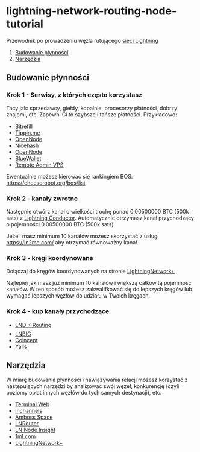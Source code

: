 # lightning-network-routing-node-tutorial
Przewodnik po prowadzeniu węzła rutującego [sieci Lightning](https://lightning.network/)

1. [Budowanie płynności](#budowanie-płynności)
2. [Narzędzia](#narzędzia)

## Budowanie płynności

### Krok 1 - Serwisy, z których często korzystasz
Tacy jak: sprzedawcy, giełdy, kopalnie, procesorzy płatności, dobrzy znajomi, etc. Zapewni Ci to szybsze i tańsze płatności.
Przykładowo:
* [Bitrefill](https://www.bitrefill.com/lightning-toplist/?hl=en)
* [Tippin.me](https://1ml.com/node/03c2abfa93eacec04721c019644584424aab2ba4dff3ac9bdab4e9c97007491dda)
* [OpenNode](https://cheeserobot.org/node/03abf6f44c355dec0d5aa155bdbdd6e0c8fefe318eff402de65c6eb2e1be55dc3e)
* [Nicehash](https://www.nicehash.com/nicehash-lightning-network-node)
* [OpenNode](https://1ml.com/node/03abf6f44c355dec0d5aa155bdbdd6e0c8fefe318eff402de65c6eb2e1be55dc3e)
* [BlueWallet](https://lndhub.io/)
* [Remote Admin VPS](https://ln-vps.remoteadmin.store/)

Ewentualnie możesz kierować się rankingiem BOS: https://cheeserobot.org/bos/list

### Krok 2 - kanały zwrotne
Następnie otwórz kanał o wielkości trochę ponad 0.00500000 BTC (500k sats) z [Lightning Conductor](https://lightningconductor.net/channels). Automatycznie otrzymasz kanał przychodzący o pojemności 0.00500000 BTC (500k sats)

Jeżeli masz minimum 10 kanałów możesz skorzystać z usługi https://ln2me.com/ aby otrzymać równoważny kanał. 

### Krok 3 - kręgi koordynowane
Dołączaj do kręgów koordynowanych na stronie [LightningNetwork+](https://lightningnetwork.plus/)

Najlepiej jak masz już minimum 10 kanałów i większą całkowitą pojemność kanałów. W ten sposób możesz zakwalifkować się do lepszych kręgów lub wymagać lepszych węzłów do udziału w Twoich kręgach.

### Krok 4 - kup kanały przychodzące
* [LND ⚡ Routing](https://github.com/lnd-routing/lnd-routing)
* [LNBIG](https://lnbig.com/#/open-channel)
* [Coincept](https://coincept.com/)
* [Yalls](https://yalls.org/about/)

## Narzędzia
W miarę budowania płynności i nawiązywania relacji możesz korzystać z następujących narzędzi by analizować swój węzeł, konkurencję (czyli poziomy opłat innych węzłów do tych samych destynacji), etc.
* [Terminal Web](https://terminal.lightning.engineering/)
* [lnchannels](https://ln.fiatjaf.com/)
* [Amboss Space](https://www.amboss.space/)
* [LNRouter](https://lnrouter.app/app/lookups)
* [LN Node Insight](https://lnnodeinsight.com)
* [1ml.com](https://1ml.com)
* [LightningNetwork+](https://lightningnetwork.plus/)

